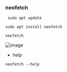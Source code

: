 ### neofetch

```
 sudo apt update
```

```
sudo apt install neofetch
```

```
neofetch
```


![image](https://user-images.githubusercontent.com/41139770/168582626-54ca455b-43a9-4a8c-ad0a-41bdbb9df054.png)

- help
```
neofetch --help
```
